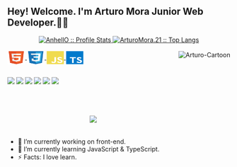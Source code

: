 ## Hey! Welcome. I'm Arturo Mora Junior Web Developer.👋🏽

<div align="center">
  <a href="https://github.com/ArturoMora21">
  <img height="180em" width="400px" src="https://github-readme-stats.vercel.app/api?username=ArturoMora21&show_icons=true&theme=radical" alt="AnhellO :: Profile Stats" />
  <img height="180em" width="400px" src="https://github-readme-stats.vercel.app/api/top-langs/?username=ArturoMora21&langs_count=10&theme=radical&layout=compact" alt="ArturoMora.21 :: Top Langs" />
</div>
  
<div style="display: inline_block"><br>
  <!-- <img align="center" alt="Rafa-React" height="30" width="40" src="https://raw.githubusercontent.com/devicons/devicon/master/icons/react/react-original.svg"> -->
  <img align="center" alt="Icon-HTML" height="30" width="40" src="https://raw.githubusercontent.com/devicons/devicon/master/icons/html5/html5-original.svg">
  <img align="center" alt="Icon-CSS" height="30" width="40" src="https://raw.githubusercontent.com/devicons/devicon/master/icons/css3/css3-original.svg">
  <img align="center" alt="Icon-Js" height="30" width="40" src="https://raw.githubusercontent.com/devicons/devicon/master/icons/javascript/javascript-plain.svg">
  <img align="center" alt="Icon-Ts" height="30" width="40" src="https://raw.githubusercontent.com/devicons/devicon/master/icons/typescript/typescript-plain.svg">
  <!-- <img align="center" alt="Icon-Python" height="30" width="40" src="https://raw.githubusercontent.com/devicons/devicon/master/icons/python/python-original.svg"> -->
  <!-- <img align="center" alt="Rafa-Csharp" height="30" width="40" src="https://raw.githubusercontent.com/devicons/devicon/master/icons/csharp/csharp-original.svg"> -->
  <img align="right" alt="Arturo-Cartoon" height="150" src="https://user-images.githubusercontent.com/68920446/148715703-e261ed6a-86e3-43b4-9244-84a4fcd7d473.png"/>
</div>
  
  ##
  
 <div> 
  <!-- <a href="https://www.youtube.com/channel/UC_-uuuZbY0AAt9CViNzvc-Q" target="_blank"><img src="https://img.shields.io/badge/YouTube-FF0000?style=for-the-badge&logo=youtube&logoColor=white" target="_blank"></a> -->
   <!-- INSTAGRAM -->
  <a href="https://www.instagram.com/arturomora.22/" target="_blank"><img src="https://img.shields.io/badge/-Instagram-%23E4405F?style=for-the-badge&logo=instagram&logoColor=white" target="_blank"></a>
   <!-- FACEBOOK -->
 	<a href="https://www.facebook.com/arturoalfredo.moraperez" target="_blank"><img src="https://img.shields.io/badge/Facebook-1877F2?style=for-the-badge&logo=facebook&logoColor=white" target="_blank"></a>
   <!-- WHATSAPP -->
   <a href="wa.me/+584122680993"><img src="https://img.shields.io/badge/WhatsApp-25D366?style=for-the-badge&logo=whatsapp&logoColor=white" target="_blank"/></a>
   <!-- TWITTER -->
 <a href="https://twitter.com/ArturoMora_22" target="_blank"><img src="https://img.shields.io/badge/Twitter-1DA1F2?style=for-the-badge&logo=twitter&logoColor=white" target="_blank"></a> 
   <!-- GMAIL -->
  <a href = "mailto:contatorafaballerini@gmail.com"><img src="https://img.shields.io/badge/Gmail-D14836?style=for-the-badge&logo=gmail&logoColor=white" target="_blank"></a>
   <!-- LINKED IN -->
  <a href="https://www.linkedin.com/in/arturo-alfredo-mora-perez/" target="_blank"><img src="https://img.shields.io/badge/-LinkedIn-%230077B5?style=for-the-badge&logo=linkedin&logoColor=white" target="_blank"></a> 
   
<br/>
<br/>
<br/>
<br/>
<br/>
   
  <div align="center">
     <img src="https://readme-typing-svg.herokuapp.com?font=Cascadia+Code&color=%23008FFF&size=24&center=true&width=438&height=60&lines=Happy+to+help+with+everything.+;%F0%9F%98%84%E2%9C%8C%F0%9F%8F%BD%F0%9F%91%A8%F0%9F%8F%BD%E2%80%8D%F0%9F%92%BB"/> 
   </div>
 
</div>
  
 <br>
  
- 🔭 I’m currently working on front-end.
- 🌱 I’m currently learning JavaScript & TypeScript.
- ⚡ Facts: I love learn.


<!--
![Arturo-Mora-GitHub](https://user-images.githubusercontent.com/68920446/126368040-4aa59ea5-305d-4dbe-a694-262d4e74b11e.jpg)

### 🌐 You can find me on:
- [Wep Page](https://arturomora21.github.io/)
- [Twitter](https://twitter.com/ArturoMora_22)
- [Instagram](https://www.instagram.com/arturomora.22/)
- [Facebook](https://www.facebook.com/arturoalfredo.moraperez)

<h4 align="center">Top langs 👅</h4>
<p align="center"><img src="https://github-readme-stats.vercel.app/api/top-langs/?username=ArturoMora21&langs_count=10&theme=radical&layout=compact" alt="ArturoMora.21 :: Top Langs" /></p>
-->

<!-- <h4 align="center">Profile stats 📊</h4>
<p align="center"><img src="https://github-readme-stats.vercel.app/api?username=ArturoMora21&show_icons=true&theme=radical" alt="AnhellO :: Profile Stats" /></p>  -->

<!--
<p><img align="left" src="https://github-readme-stats.vercel.app/api/top-langs/?username=ArturoMora21&langs_count=10&theme=radical&layout=compact" alt="arturomora21" /></p>  
  
<p>&nbsp;<img align="center" src="https://github-readme-stats.vercel.app/api?username=ArturoMora21&show_icons=true&theme=radical" alt="arturomora21" /></p>
-->

<!--
**ArturoMora21/ArturoMora21** is a ✨ _special_ ✨ repository because its `README.md` (this file) appears on your GitHub profile.

Here are some ideas to get you started:
-->

<!--
- 👯 I’m looking to collaborate on ...
- 🤔 I’m looking for help with ...
- 💬 Ask me about ...
- 📫 How to reach me: ...
- 😄 Pronouns: ...
-->
<!-- ![Snake animation](https://github.com/rafaballerini/rafaballerini/blob/output/github-contribution-grid-snake.svg) -->
